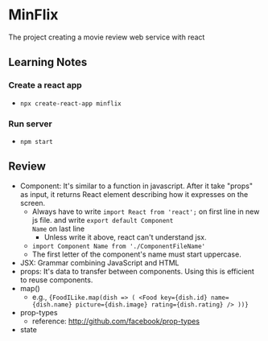 # MinFlix
The project creating a movie review web service with react

## Learning Notes
### Create a react app
- <code>npx create-react-app minflix</code>
### Run server
- <code>npm start</code>

## Review
- Component: It's similar to a function in javascript. After it take "props" as input, it returns React element describing how it expresses on the screen.
  - Always have to write <code>import React from 'react';</code> on first line in new js file. and write <code>export default Component Name</code> on last line
    - Unless write it above, react can't understand jsx.
  - <code>import Component Name from './ComponentFileName'</code>
  - The first letter of the component's name must start uppercase.
- JSX: Grammar combining JavaScript and HTML
- props: It's data to transfer between components. Using this is efficient to reuse components.
- map()
  - e.g., ```{FoodILike.map(dish => ( <Food key={dish.id} name={dish.name} picture={dish.image} rating={dish.rating} /> ))}```
- prop-types
  - reference: http://github.com/facebook/prop-types
- state
